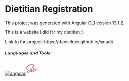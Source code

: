# Dietitian Registration


<p>This project was generated with Angular CLI version 13.1.2.</p>
<p>This is a website i did for my dietitian :) </p> 

<p> Link to the project: https://daniieldvir.github.io/smadi/ </p>

<h5 align="left">Languages and Tools:</h5>
<p align="left"> <a href="https://angular.io" target="_blank" rel="noreferrer"> <img src="https://angular.io/assets/images/logos/angular/angular.svg" alt="angular" width="40" height="40"/> </a> <a href="https://sass-lang.com" target="_blank" rel="noreferrer"> <img src="https://raw.githubusercontent.com/devicons/devicon/master/icons/sass/sass-original.svg" alt="sass" width="40" height="40"/> </a> </p>
